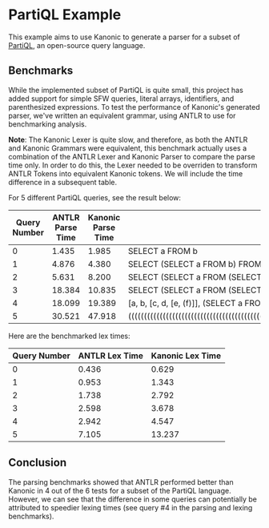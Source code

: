 # PartiQL Example

This example aims to use Kanonic to generate a parser for a subset of [PartiQL](www.partiql.org), an open-source query
language.

## Benchmarks

While the implemented subset of PartiQL is quite small, this project has added support for
simple SFW queries, literal arrays, identifiers, and parenthesized expressions. To test the performance of Kanonic's
generated parser, we've written an equivalent grammar, using ANTLR to use for benchmarking analysis.

**Note**: The Kanonic Lexer is quite slow, and therefore, as both the ANTLR and Kanonic Grammars were equivalent, this benchmark
actually uses a combination of the ANTLR Lexer and Kanonic Parser to compare the parse time only. In order to do this,
the Lexer needed to be overriden to transform ANTLR Tokens into equivalent Kanonic tokens. We will include the time difference in a subsequent table.

For 5 different PartiQL queries, see the result below:

|Query Number|ANTLR Parse Time | Kanonic Parse Time |Query|
|------------|-------------------|---------------------|----|
|0| 1.435 | 1.985 |SELECT a FROM b|
|1|4.876|4.380|SELECT (SELECT a FROM b) FROM b AS x|
|2|5.631|8.200|SELECT (SELECT a FROM (SELECT a FROM b)) FROM (SELECT (SELECT a FROM b) FROM c)|
|3|18.384|10.835|SELECT (SELECT a FROM (SELECT a FROM b AS d) AS c) FROM (SELECT (SELECT a FROM b AS g) FROM c AS f) AS e|
|4|18.099|19.389|[a, b, [c, d, [e, (f)]], (SELECT a FROM (SELECT (SELECT [a, b, (c)] FROM d AS e) FROM f AS k) AS x)]|
|5|30.521|47.918|((((((((((((((((((((((((((((((((((((((((((((((((((((((((((((((((((((((((((((((((((((((((((((((((((((a))))))))))))))))))))))))))))))))))))))))))))))))))))))))))))))))))))))))))))))))))))))))))))))))))))|

Here are the benchmarked lex times:

|Query Number|ANTLR Lex Time|Kanonic Lex Time|
|------------|--------------|----------------|
|0|0.436|0.629|
|1|0.953|1.343|
|2|1.738|2.792|
|3|2.598|3.678|
|4|2.942|4.547|
|5|7.105|13.237|

## Conclusion

The parsing benchmarks showed that ANTLR performed better than Kanonic in 4 out of the 6 tests for a subset of the PartiQL
language. However, we can see that the difference in some queries can potentially be attributed to speedier lexing times
(see query #4 in the parsing and lexing benchmarks).
